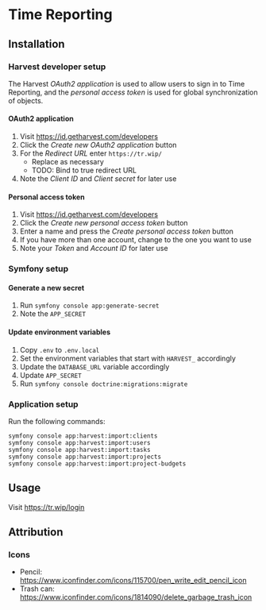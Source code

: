 # Time Reporting

## Installation

### Harvest developer setup

The Harvest _OAuth2 application_ is used to allow users to sign in to Time Reporting, and the _personal access token_
is used for global synchronization of objects.

#### OAuth2 application

1. Visit https://id.getharvest.com/developers
2. Click the _Create new OAuth2 application_ button
3. For the _Redirect URL_ enter `https://tr.wip/`
    * Replace as necessary
    * TODO: Bind to true redirect URL
4. Note the _Client ID_ and _Client secret_ for later use

#### Personal access token

1. Visit https://id.getharvest.com/developers
2. Click the _Create new personal access token_ button
3. Enter a name and press the _Create personal access token_ button
4. If you have more than one account, change to the one you want to use
5. Note your _Token_ and _Account ID_ for later use

### Symfony setup

#### Generate a new secret

1. Run `symfony console app:generate-secret`
2. Note the `APP_SECRET`

#### Update environment variables

1. Copy `.env` to `.env.local`
2. Set the environment variables that start with `HARVEST_` accordingly
3. Update the `DATABASE_URL` variable accordingly
4. Update `APP_SECRET`
5. Run `symfony console doctrine:migrations:migrate`

### Application setup

Run the following commands:

```shell
symfony console app:harvest:import:clients
symfony console app:harvest:import:users
symfony console app:harvest:import:tasks
symfony console app:harvest:import:projects
symfony console app:harvest:import:project-budgets
```

## Usage

Visit https://tr.wip/login

## Attribution

### Icons

* Pencil: https://www.iconfinder.com/icons/115700/pen_write_edit_pencil_icon
* Trash can: https://www.iconfinder.com/icons/1814090/delete_garbage_trash_icon
